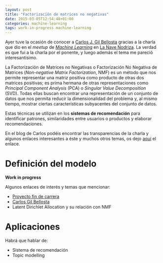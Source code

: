 ```yaml
---
layout: post
title: "Factorización de matrices no negativas"
date: 2015-03-05T12:54:48+01:00
categories: machine-learning
tags: work-in-progress machine-learning
---
```


Ayer tuve la ocasión de conocer a [Carlos J. Gil Bellosta][datanalytics] gracias a la charla que dio en el *meetup*
de [*Machine Learning*][iv-meetup-machine-learning] en [La Nave Nodriza][la-nave-nodriza].
La verdad es que fui a la charla por el ponente, y luego además el tema me pareció interesantísimo.

La Factorización de Matrices no Negativas o Factorización No Negativa de Matrices (*Non-negative Matrix Factorization*, NMF)
es un método que nos permite representar una matriz positiva como producto de otras dos matrices positivas; es prima
hermana de otras representaciones como *Principal Component Analysis* (PCA) o *Singular Value Decomposition* (SVD).
Todas ellas buscan encontrar una representación de un conjunto de datos que nos permita reducir la dimensionalidad del
problema y, al mismo tiempo, mostrar ciertas características subyacentes del conjunto de datos.

Estas técnicas se utilizan en los **sistemas de recomendación** para identificar patrones, similaridades entre usuarios
o productos y elaborar recomendaciones.

En el blog de Carlos podéis encontrar las transparencias de la charla y algunos enlaces interesantes a éste y muchos
otros temas, os dejo [aquí][datanalytics-iv-meetup-machine-learning] el enlace.


Definición del modelo
=====================

**Work in progress**

Algunos enlaces de interés y temas que mencionar:

 * [Proyecto fin de carrera](http://bibing.us.es/proyectos/abreproy/11088/fichero/Proyecto+Fin+de+Carrera%252F7.pdf)
 * [Carlos Gil Bellosta](http://www.datanalytics.com/2015/03/05/iv-meetup-machine-learning-spain-diapositivas-y-enlaces/)
 * Latent Dirichlet Allocation y su relación con NMF


Aplicaciones
============

Habrá que hablar de:

 * Sistema de recomendación
 * Topic modelling


[iv-meetup-machine-learning]: http://www.meetup.com/MachineLearningSpain/events/220799458/ "IV Meetup Machine Learning Spain"
[datanalytics]: http://www.datanalytics.com/ "Datanalytics"
[la-nave-nodriza]: http://www.lanavenodriza.com/ "La Nave Nodriza"
[datanalytics-iv-meetup-machine-learning]: http://www.datanalytics.com/2015/03/05/iv-meetup-machine-learning-spain-diapositivas-y-enlaces/ "IV Meetup Machine Learning Spain: Diapositivas y Enlaces"